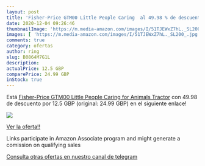 ```yaml
---
layout: post
title: 'Fisher-Price GTM00 Little People Caring  al 49.98 % de descuento'
date: 2020-12-04 09:26:46
thumbnailImage: 'https://m.media-amazon.com/images/I/51TJEWxZ7hL._SL200_.jpg'
images: [ 'https://m.media-amazon.com/images/I/51TJEWxZ7hL._SL200_.jpg' ]
comments: true
category: ofertas
author: ring
slug: B0864M7G1L
description:
actualPrice: 12.5 GBP
comparePrice: 24.99 GBP
inStock: true
---
```


Está [Fisher-Price GTM00 Little People Caring for Animals Tractor](https://www.amazon.co.uk/dp/B0864M7G1L/?tag=tolees0a-21) con 49.98 de descuento por 12.5 GBP (original: 24.99 GBP) en el siguiente enlace!

[![](https://m.media-amazon.com/images/I/51TJEWxZ7hL._SL200_.jpg)](https://www.amazon.co.uk/dp/B0864M7G1L/?tag=tolees0a-21)

[Ver la oferta!!](https://www.amazon.co.uk/dp/B0864M7G1L/?tag=tolees0a-21)

Links participate in Amazon Associate program and might generate a comission on qualifying sales

[Consulta otras ofertas en nuestro canal de telegram](https://t.me/s/ofertas25)
